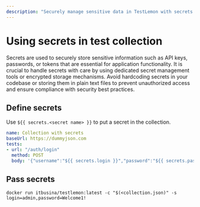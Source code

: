 ```yaml
---
description: "Securely manage sensitive data in TestLemon with secrets configuration. Learn how to store API keys, passwords, and credentials safely for secure API testing and automation."
---
```


# Using secrets in test collection

Secrets are used to securely store sensitive information such as API keys, passwords, or tokens that are essential for application functionality. It is crucial to handle secrets with care by using dedicated secret management tools or encrypted storage mechanisms. Avoid hardcoding secrets in your codebase or storing them in plain text files to prevent unauthorized access and ensure compliance with security best practices.

## Define secrets

Use ```${{ secrets.<secret name> }}``` to put a secret in the collection.

```yaml
name: Collection with secrets
baseUrl: https://dummyjson.com
tests:
- url: "/auth/login"
  method: POST
  body: '{"username":"${{ secrets.login }}","password":"${{ secrets.password }}"}'
```

## Pass secrets
```shell
docker run itbusina/testlemon:latest -c "$(<collection.json)" -s login=admin,password=Welcome1!
```